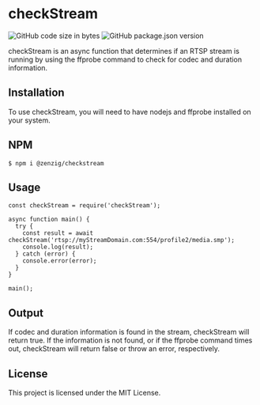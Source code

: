 # checkStream

![GitHub code size in bytes](https://img.shields.io/github/languages/code-size/zenzig/checkStream?style=plastic)
![GitHub package.json version](https://img.shields.io/github/package-json/v/zenzig/checkStream?color=3ded25&style=plastic)

checkStream is an async function that determines if an RTSP stream is running by using the ffprobe command to check for codec and duration information.

## Installation

To use checkStream, you will need to have nodejs and ffprobe installed on your system.

## NPM

```shell
$ npm i @zenzig/checkstream
```

## Usage

```
const checkStream = require('checkStream');

async function main() {
  try {
    const result = await checkStream('rtsp://myStreamDomain.com:554/profile2/media.smp');
    console.log(result);
  } catch (error) {
    console.error(error);
  }
}

main();
```

## Output

If codec and duration information is found in the stream, checkStream will return true. If the information is not found, or if the ffprobe command times out, checkStream will return false or throw an error, respectively.

## License

This project is licensed under the MIT License.
